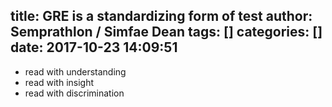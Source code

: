 title: GRE is a standardizing form of test
author: Semprathlon / Simfae Dean
tags: []
categories: []
date: 2017-10-23 14:09:51
---
- read with understanding  
- read with insight  
- read with discrimination  